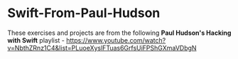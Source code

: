 # Swift-From-Paul-Hudson
These exercises and projects are from the following **Paul Hudson's Hacking with Swift** playlist - https://www.youtube.com/watch?v=NbthZRnz1C4&list=PLuoeXyslFTuas6GrfsUiFPShGXmaVDbgN
